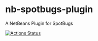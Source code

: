 # nb-spotbugs-plugin
A NetBeans Plugin for SpotBugs

[![Actions Status](https://github.com/mcdonnell-john/nb-spotbugs-plugin/workflows/Java%20CI/badge.svg)](https://github.com/mcdonnell-john/nb-spotbugs-plugin/actions)
